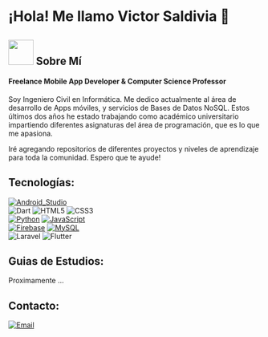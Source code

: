 # ¡Hola! Me llamo Victor Saldivia 👋 

## <picture><img src = "https://github.com/7oSkaaa/7oSkaaa/blob/main/Images/about_me.gif?raw=true" width = 50px></picture> Sobre Mí

#### Freelance Mobile App Developer & Computer Science Professor

Soy Ingeniero Civil en Informática. Me dedico actualmente al área de desarrollo de Apps móviles, y servicios de Bases de Datos NoSQL. Estos últimos dos años he estado trabajando como académico universitario impartiendo diferentes asignaturas del área de programación, que es lo que me apasiona. 

Iré agregando repositorios de diferentes proyectos y niveles de aprendizaje para toda la comunidad. Espero que te ayude!

## Tecnologías:
[![Android_Studio](https://img.shields.io/badge/Android_Studio-3bb53f?style=for-the-badge&logo=android-studio&logoColor=white&labelColor=3bb53f)]()
</br>
![Dart](https://img.shields.io/badge/Dart-%230175C2.svg?style=for-the-badge&logo=Dart&logoColor=white)
![HTML5](https://img.shields.io/badge/HTML5-%23E34F26.svg?style=for-the-badge&logo=HTML5&logoColor=white)
![CSS3](https://img.shields.io/badge/CSS3-%231572B6.svg?style=for-the-badge&logo=CSS3&logoColor=white)
</br>
[![Python](https://img.shields.io/badge/Python-blue?style=for-the-badge&logo=python&logoColor=white&labelColor=blue)]()
[![JavaScript](https://img.shields.io/badge/JavaScript-F7DF1E?style=for-the-badge&logo=javascript&logoColor=white&labelColor=F7DF1E)]()
</br>
[![Firebase](https://img.shields.io/badge/Firebase-FFCA28?style=for-the-badge&logo=firebase&logoColor=white&labelColor=FFCA28)]()
[![MySQL](https://img.shields.io/badge/MySQL-4479A1?style=for-the-badge&logo=mysql&logoColor=white&labelColor=4479A1)]()
</br>
![Laravel](https://img.shields.io/badge/Laravel-%23FF2D20.svg?style=for-the-badge&logo=Laravel&logoColor=white)
![Flutter](https://img.shields.io/badge/Flutter-%2302569B.svg?style=for-the-badge&logo=Flutter&logoColor=white)
</br>

## Guias de Estudios:
Proximamente ...
<br>

## Contacto:
[![Email](https://img.shields.io/badge/victor.saldivia@ulagos.cl-email_profesional_-blue?style=for-the-badge&logo=gmail&logoColor=white&labelColor=182aad)](mailto:victor.saldivia@ulagos.cl)

<!--
**Vikktor93/Vikktor93** is a ✨ _special_ ✨ repository because its `README.md` (this file) appears on your GitHub profile.

Here are some ideas to get you started:

- 🔭 I’m currently working on ...
- 🌱 I’m currently learning ...
- 👯 I’m looking to collaborate on ...
- 🤔 I’m looking for help with ...
- 💬 Ask me about ...
- 📫 How to reach me: ...
- 😄 Pronouns: ...
- ⚡ Fun fact: ...
-->

